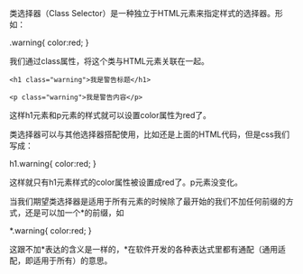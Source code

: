 类选择器（Class Selector）是一种独立于HTML元素来指定样式的选择器。形如：

   .warning{
       color:red;
   }

我们通过class属性，将这个类与HTML元素关联在一起。

    <h1 class="warning">我是警告标题</h1>

    <p class="warning">我是警告内容</p>

这样h1元素和p元素的样式就可以设置color属性为red了。

类选择器可以与其他选择器搭配使用，比如还是上面的HTML代码，但是css我们写成：

   h1.warning{
       color:red;
   }


这样就只有h1元素样式的color属性被设置成red了。p元素没变化。

当我们期望类选择器是适用于所有元素的时候除了最开始的我们不加任何前缀的方式，还是可以加一个*的前缀，如

   *.warning{
       color:red;
   }

这跟不加*表达的含义是一样的，*在软件开发的各种表达式里都有通配（通用适配，即适用于所有）的意思。

